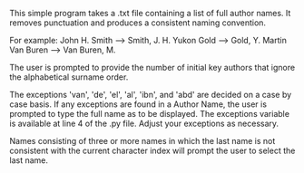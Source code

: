 This simple program takes a .txt file containing a list of full author names.
It removes punctuation and produces a consistent naming convention.

For example:
John H. Smith 		--> 	Smith, J. H.
Yukon Gold 		--> 	Gold, Y.
Martin Van Buren 	--> 	Van Buren, M.

The user is prompted to provide the number of initial key authors that ignore the alphabetical surname order.

The exceptions 'van', 'de', 'el', 'al', 'ibn', and 'abd' are decided on a case by case basis. 
If any exceptions are found in a Author Name, the user is prompted to type the full name as to be displayed. 
The exceptions variable is available at line 4 of the .py file. Adjust your exceptions as necessary. 

Names consisting of three or more names in which the last name is not consistent with the current character index will prompt the user to select the last name.
